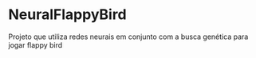 # NeuralFlappyBird

Projeto que utiliza redes neurais em conjunto com a busca genética para jogar flappy bird
